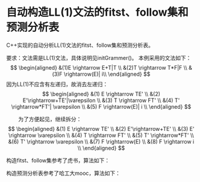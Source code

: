 # 自动构造LL(1)文法的fitst、follow集和预测分析表
C++实现的自动分析LL(1)文法的fitst、follow集和预测分析表。

要求：文法需是LL(1)文法，具体说明见initGrammer()。
本例采用的文法如下：
$$
\begin{aligned}
&(1)E \rightarrow E+T|T \\
&(2)T \rightarrow T*F|F \\  
&(3)F \rightarrow(E)| i\\
\end{aligned}
$$
因为LL(1)不应含有左递归，故消去左递归：
$$
\begin{aligned}
&(1) E \rightarrow TE'    \\      
&(2) E'\rightarrow+TE'|\varepsilon \\
&(3) T \rightarrow FT'   \\
&(4) T' \rightarrow*FT'| \varepsilon \\
&(5) F \rightarrow(E)| i \\
\end{aligned}
$$

$\qquad$为了方便起见，继续拆分：
$$
\begin{aligned}
&(1) E \rightarrow TE'    \\      
&(2) E'\rightarrow+TE' \\
&(3) E' \rightarrow \varepsilon \\
&(4) T \rightarrow FT'   \\
&(5) T' \rightarrow*FT' \\
&(6) T' \rightarrow \varepsilon \\
&(7) F \rightarrow(E) \\
&(8) F \rightarrow i \\
\end{aligned}
$$

构造fitst、follow集参考了虎书，算法如下：

构造预测分析表参考了哈工大mooc，算法如下：

